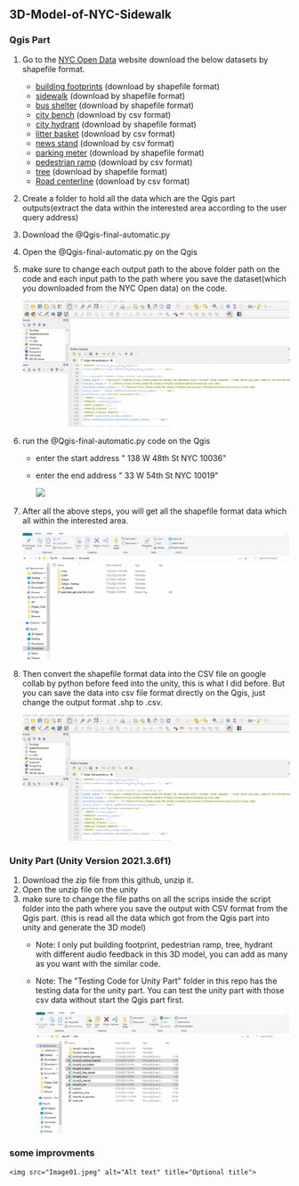 ## 3D-Model-of-NYC-Sidewalk 
### Qgis Part
1. Go to the [NYC Open Data](https://opendata.cityofnewyork.us/) website download the below datasets by shapefile format. 
   - [building footprints](https://data.cityofnewyork.us/Housing-Development/Building-Footprints/nqwf-w8eh)  (download by shapefile format)
   - [sidewalk](https://data.cityofnewyork.us/City-Government/Sidewalk/vfx9-tbb6)            (download by shapefile format)
   - [bus shelter](https://data.cityofnewyork.us/Transportation/Bus-Stop-Shelters/qafz-7myz)         (download by shapefile format)
   - [city bench](https://data.cityofnewyork.us/Transportation/City-Bench-Locations-Map-/whjh-s3x7)          (download by csv format)
   - [city hydrant](https://data.cityofnewyork.us/Environment/NYCDEP-Citywide-Hydrants/6pui-xhxz)        (download by shapefile format)
   - [litter basket](https://data.cityofnewyork.us/dataset/DSNY-Litter-Basket-Map-/d6m8-cwh9)       (download by csv format)
   - [news stand](https://data.cityofnewyork.us/Transportation/Newsstands/kfum-nzw3)          (download by csv format)
   - [parking meter](https://data.cityofnewyork.us/Transportation/Parking-Meters-GPS-Coordinates-and-Status/5jsj-cq4s)       (download by shapefile format)
   - [pedestrian ramp](https://data.cityofnewyork.us/Transportation/Pedestrian-Ramp-Locations-Map-/u7ws-2dus)     (download by csv format)
   - [tree](https://data.cityofnewyork.us/Environment/2015-Street-Tree-Census-Tree-Data/pi5s-9p35)                (download by shapefile format)
   - [Road centerline](https://data.cityofnewyork.us/City-Government/NYC-Street-Centerline-CSCL-/exjm-f27b)     (download by csv format)
2. Create a folder to hold all the data which are the Qgis part outputs(extract the data within the interested area according to the user query address) 
3. Download the @Qgis-final-automatic.py 
4. Open the @Qgis-final-automatic.py on the Qgis
5. make sure to change each output path to the above folder path on the code and each input path to the path where you save the dataset(which you downloaded from the NYC Open data) on the code. 
    
    <img src="Qgis_Part02.gif">
    
6. run the @Qgis-final-automatic.py  code on the Qgis 
   - enter the start address " 138 W 48th St NYC 10036"
   - enter the end address " 33 W 54th St NYC 10019"
   
     <img src="Qgis_Part01.gif">
 
 7. After all the above steps, you will get all the shapefile format data which all within the interested area. 
   
     <img src="Qgis_Part03.gif">
   
 8. Then convert the shapefile format data into the CSV file on google collab by python before feed into the unity, this is what I did before. But you can save the data into csv file format directly on the Qgis, just change the output format .shp to .csv. 
    
    <img src="Qgis_Part04.gif">

###  Unity Part (Unity Version 2021.3.6f1)
1. Download the zip file from this github, unzip it. 
2. Open the unzip file on the unity 
3. make sure to change the file paths on all the scrips inside the script folder into the path where you save the output with CSV format from the Qgis part. (this is read all the data which got from the Qgis part into unity and generate the 3D model) 
   - Note: I only put building footprint, pedestrian ramp, tree, hydrant with different audio feedback in this 3D model, you can add as many as you want with the similar code. 
   - Note: The "Testing Code for Unity Part" folder in this repo has the testing data for the unity part. You can test the unity part with those csv data without start the Qgis part first. 
  
       <img src="Qgis_Part05.gif">
       
### some improvments
    <img src="Image01.jpeg" alt="Alt text" title="Optional title">
